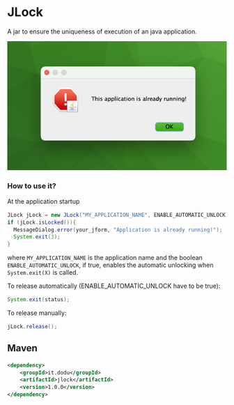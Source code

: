 # JLock
A jar to ensure the uniqueness of execution of an java application.

![example](https://raw.githubusercontent.com/AndreiDodu/JLock/master/example_a.png)

### How to use it?

At the application startup

```java
JLock jLock = new JLock("MY_APPLICATION_NAME", ENABLE_AUTOMATIC_UNLOCK);
if (jLock.isLocked()){
  MessageDialog.error(your_jform, "Application is already running!");
  System.exit(3);
}
```

where `MY_APPLICATION_NAME` is the application name and the boolean `ENABLE_AUTOMATIC_UNLOCK`, if true, enables the automatic unlocking when `System.exit(X)` is called.


To release automatically (ENABLE_AUTOMATIC_UNLOCK have to be true):

```java
System.exit(status);
```

To release manually:

```java
jLock.release();
```


## Maven

```xml
<dependency>
	<groupId>it.dodu</groupId>
	<artifactId>jlock</artifactId>
	<version>1.0.0</version>
</dependency>
```		
